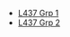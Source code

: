 - [L437 Grp 1](https://nyp.padlet.org/markk/2473s65sq5042u7m)
- [L437 Grp 2](https://nyp.padlet.org/markk/lfejc9phxph1hpsn)

